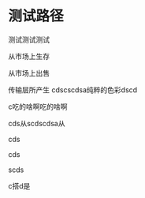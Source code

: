 # 测试路径




测试测试测试

从市场上生存

从市场上出售

传输层所产生 cdscscdsa纯粹的色彩dscd

c吃的啥啊吃的啥啊

cds从scdscdsa从

cds

cds 

scds

c搭d是
